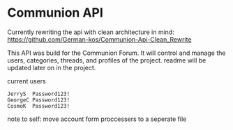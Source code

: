 # Communion API

Currently rewriting the api with clean architecture in mind: https://github.com/German-kos/Communion-Api-Clean_Rewrite

This API was build for the Communion Forum.
It will control and manage the users, categories, threads, and profiles of the project.
readme will be updated later on in the project.

current users

```
JerryS  Password123!
GeorgeC Password123!
CosmoK  Password123!
```

note to self: move account form proccessers to a seperate file

